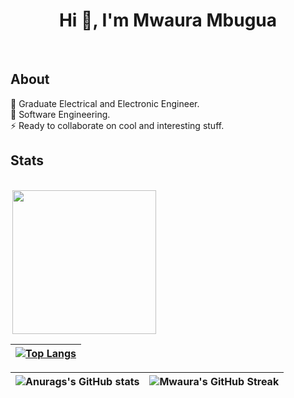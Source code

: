 <h1 align="center">Hi 👋, I'm Mwaura Mbugua</h1>

<br />

## About

💬 Graduate Electrical and Electronic Engineer.<br/>
🔭 Software Engineering.<br/>
⚡ Ready to collaborate on cool and interesting stuff.

## Stats

<div style="display: inline-block"><br>
<img align='right' src="https://media.giphy.com/media/M9gbBd9nbDrOTu1Mqx/giphy.gif" width="230">

  

</div>
<br/>

| [![Top Langs](https://github-readme-stats.vercel.app/api/top-langs/?username=MwauratheAlex&hide=jupyter%20notebook&layout=compact&theme=tokyonight&show_icons=true)](https://github.com/MwauratheAlex/github-readme-stats) |
| ------- |

| ![Anurags's GitHub stats](https://github-readme-stats.vercel.app/api?username=MwauratheAlex&show_icons=true&theme=tokyonight) | ![Mwaura's GitHub Streak](https://github-readme-streak-stats.herokuapp.com/?user=MwauratheAlex&theme=tokyonight) |
| --- | --- |
<!--github stats-->
